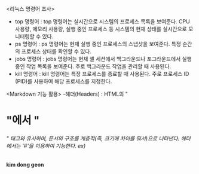 <리눅스 명령어 조사>
- top 명령어 : top 명령어는 실시간으로 시스템의 프로세스 목록을 보여준다. CPU 사용량, 메모리 사용량, 실행 중인 프로세스 등 시스템의 현재 상태를 실시간으로 모니터링할 수 있다.
- ps 명령어 : ps 명령어는 현재 실행 중인 프로세스의 스냅샷을 보여준다. 특정 순간의 프로세스 상태를 확인할 수 있다.
- jobs 명령어 : jobs 명령어는 현재 셸 세션에서 백그라운드나 포그라운드에서 실행 중인 작업 목록을 보여준다. 주로 백그라운드 작업을 관리할 때 사용된다.
- kill 명령어 : kill 명령어는 특정 프로세스를 종료할 때 사용된다. 주로 프로세스 ID (PID)를 사용하여 해당 프로세스를 지정한다.

<Markdown 기능 활용>
-헤더(Headers) : HTML의 "<h1>"에서 "<h6>" 태그와 유사하며, 문서의 구조를 계층적(즉, 크기에 차이를 둬서)으로 나타낸다. 헤더에서는 '#'을 이용하여 기능한다.
ex)
#### kim dong geon 
